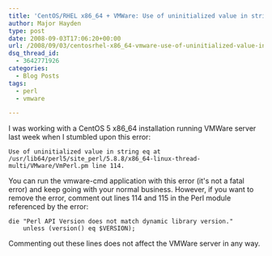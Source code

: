 ```yaml
---
title: 'CentOS/RHEL x86_64 + VMWare: Use of uninitialized value in string'
author: Major Hayden
type: post
date: 2008-09-03T17:06:20+00:00
url: /2008/09/03/centosrhel-x86_64-vmware-use-of-uninitialized-value-in-string/
dsq_thread_id:
  - 3642771926
categories:
  - Blog Posts
tags:
  - perl
  - vmware

---
```

I was working with a CentOS 5 x86_64 installation running VMWare server last week when I stumbled upon this error:

`Use of uninitialized value in string eq at /usr/lib64/perl5/site_perl/5.8.8/x86_64-linux-thread-multi/VMware/VmPerl.pm line 114.`

You can run the vmware-cmd application with this error (it's not a fatal error) and keep going with your normal business. However, if you want to remove the error, comment out lines 114 and 115 in the Perl module referenced by the error:

    die "Perl API Version does not match dynamic library version."
        unless (version() eq $VERSION);

Commenting out these lines does not affect the VMWare server in any way.
